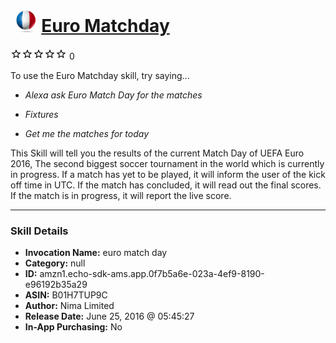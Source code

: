 # &nbsp;<img src="skill_icon" alt="Euro Matchday icon" width="36"> [Euro Matchday](http://alexa.amazon.com/#skills/amzn1.echo-sdk-ams.app.0f7b5a6e-023a-4ef9-8190-e96192b35a29)
![0 stars](../../images/ic_star_border_black_18dp_1x.png)![0 stars](../../images/ic_star_border_black_18dp_1x.png)![0 stars](../../images/ic_star_border_black_18dp_1x.png)![0 stars](../../images/ic_star_border_black_18dp_1x.png)![0 stars](../../images/ic_star_border_black_18dp_1x.png) 0

To use the Euro Matchday skill, try saying...

* *Alexa ask Euro Match Day for the matches*

* *Fixtures*

* *Get me the matches for today*

This Skill will tell you the results of the current Match Day of UEFA Euro 2016, The second biggest soccer tournament in the world which is currently in progress. If a match has yet to be played, it will inform the user of the kick off time in UTC. If the match has concluded, it will read out the final scores. If the match is in progress, it will report the live score.

***

### Skill Details

* **Invocation Name:** euro match day
* **Category:** null
* **ID:** amzn1.echo-sdk-ams.app.0f7b5a6e-023a-4ef9-8190-e96192b35a29
* **ASIN:** B01H7TUP9C
* **Author:** Nima Limited
* **Release Date:** June 25, 2016 @ 05:45:27
* **In-App Purchasing:** No
